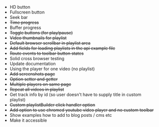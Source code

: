 * HD button
* Fullscreen button
* Seek bar
* <strike>Time progress</strike>
* Buffer progress
* <strike>Toggle buttons (for play/pause)</strike>
* <strike>Video thumbnails for playlist</strike>
* <strike>Default browser scrollbar in playlist area</strike>
* <strike>Add fields for loading playlists in the api example file</strike>
* <strike>Route events to toolbar button states</strike>
* Solid cross browser testing
* Update documentation
* Using the player for one video (no playlist)
* <strike>Add screenshots page</strike>
* <strike>Option setter and getter</strike>
* <strike>Multiple players on same page</strike>
* <strike>Repeat all videos in playlist</strike>
* Get track info by id (so user doesn't have to supply title in custom playlist)
* <strike>Custom playlistBuilder click handler option</strike>
* <strike>Add option to use chromed youtube video player and no custom toolbar</strike>
* Show examples how to add to blog posts / cms etc
* Make it accessible
